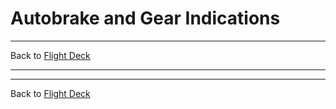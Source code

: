 # Autobrake and Gear Indications

---

Back to [Flight Deck](../flight-deck.md)

---



---

Back to [Flight Deck](../flight-deck.md)
